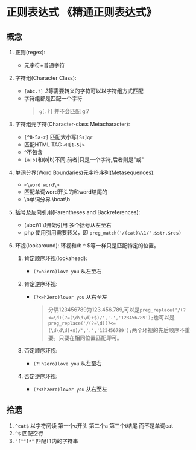 正则表达式   《精通正则表达式》
========

概念
-------
1. 正则(regex):
	+ 元字符+普通字符
2. 字符组(Character Class):
    + `[abc.?]`     .?等需要转义的字符可以以字符组方式匹配
    + 字符组都是匹配一个字符 
		>`g[.?]` 并不会匹配 g.?

3. 字符组元字符(Character-class Metacharacter):
    + `[^0-5a-z]`  匹配大小写`[Ss]qr`
    + 匹配HTML TAG `<H[1-5]>`
    + ^不包含
    + `[a|b]`和(a|b)不同,前者|只是一个字符,后者则是"或"
4. 单词分界(Word Boundaries)元字符序列(Metasequences):
    + `<\word word\>`
    + 匹配单词word开头的和word结尾的
    + \b单词分界 \bcat\b
5. 括号及反向引用(Parentheses and Backreferences):
	+ (abc)\1       \1开始引用 多个括号从左至右
   	+ php 使用引用需要转义，即 `preg_match('/(cat)\\1/',$str,$res)`
6. 环视(lookaround):
    环视和\b ^ $等一样只是匹配特定的位置。
    1. 肯定顺序环视(lookahead): 
		+ `(?=h2ero)love you`     从左至右
    2. 肯定逆序环视:
    	+ `(?<=h2ero)lover you`   从右至左

	    	>分隔123456789为123.456.789,可以是`preg_replace('/(?<=\d)(?=(\d\d\d)+$)/','.','123456789');`也可以是`preg_replace('/(?=\d)(?<=(\d\d\d)+$)/','.','123456789');`两个环视的先后顺序不重要。只要在相同位置匹配即可。

	3. 否定顺序环视:
		+ `(?!h2ero)love you`     从左至右
	4. 否定逆序环视:
		+ `(?<!h2ero)lover you`   从右至左

	
拾遗
-------
1. `^cat$`       以字符阅读 第一个c开头 第二个a 第三个t结尾 而不是单词cat
2. `^$`          匹配空行
3. `"[^"]*"`   匹配`[]`内的字符串

